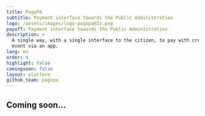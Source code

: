 ```yaml
---
title: PagoPA
subtitle: Payment interface towards the Public Administration
logo: /assets/images/logo-pagopa@2x.png
payoff: Payment interface towards the Public Administration
description: >
  A single way, with a single interface to the citizen, to pay with credit card, bank transfers or
  event via an app.
lang: en
order: 4
highlight: false
comingsoon: false
layout: platform
github_team: pagopa
---
```


## Coming soon...
